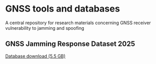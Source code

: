 # GNSS tools and databases
A central repository for research materials concerning GNSS receiver vulnerability to jamming and spoofing

## GNSS Jamming Response Dataset 2025
[Database download (5.5 GB)](https://lso.fe.uni-lj.si/video/arhiv/GNSS/jamming_dataset_august_2024.json)
